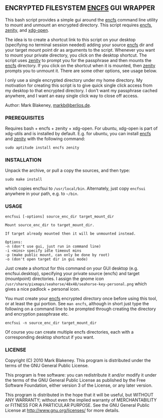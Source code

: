 ## ENCRYPTED FILESYSTEM [ENCFS](http://www.arg0.net/encfs) GUI WRAPPER

This bash script provides a simple gui around the
[encfs](http://www.arg0.net/encfs) command line utility to mount
and unmount an encrypted directory. This script requires
[encfs](http://www.arg0.net/encfs),
[zenity](http://live.gnome.org/Zenity), and
[xdg-open](http://portland.freedesktop.org/wiki/).

The idea is to create a shortcut link to this script on your desktop
(specifying no terminal session needed) adding your source
[encfs](http://www.arg0.net/encfs) dir and your target mount
point dir as arguments to the script. Whenever you want to mount your
private directory, you click on the desktop shortcut. The script uses
[zenity](http://live.gnome.org/Zenity) to prompt you for the passphrase
and then mounts the [encfs](http://www.arg0.net/encfs) directory.
If you click on the shortcut when it is mounted, then
[zenity](http://live.gnome.org/Zenity) prompts you to unmount it. There
are some other options, see usage below.

I only use a single encrypted directory under my home directory. My
motivation for creating this script is to give quick single click access
from my desktop to that encrypted directory. I don't want my passphrase
cached anywhere, and I want an easy single click way to close off access.

Author: Mark Blakeney, markb@berlios.de.

### PREREQUISITES

Requires bash + encfs + zenity + xdg-open. For ubuntu, xdg-open is part
of xdg-utils and is installed by default. E.g. for ubuntu, you can
install [encfs](http://www.arg0.net/encfs) and
[zenity](http://live.gnome.org/Zenity) with the following command:

    sudo aptitude install encfs zenity

### INSTALLATION

Unpack the archive, or pull a copy the sources, and then type:

    sudo make install

which copies encfsui to `/usr/local/bin`. Alternately, just copy
`encfsui` anywhere in your path, e.g. to `~/bin`.

### USAGE

    encfsui [-options] source_enc_dir target_mount_dir

    Mount source_enc_dir to target_mount_dir.

    If target already mounted then it will be unmounted instead.

    Options:
    -n (don't use gui, just run in command line)
    -i <mins> specify idle timeout mins
    -p (make public mount, can only be done by root)
    -o (don't open target dir in gui mode)

Just create a shortcut for this command on your GUI desktop (e.g.
encfsui.desktop), specifying your private source (encfs) and target
(mountpoint) directories. I assign the gnome icon
`/usr/share/pixmaps/seahorse/48x48/seahorse-key-personal.png` which
gives a nice padlock + personal icon.

You must create your
[encfs](http://www.arg0.net/encfs)
encrypted directory once before using this tool,
or at least the gui portion. See `man encfs`, although in short just
type the following on a command line to be prompted through creating the
directory and encryption passphrase etc.

    encfsui -n source_enc_dir target_mount_dir

Of course you can create multiple encfs directories, each with a
corresponding desktop shortcut if you want.

### LICENSE

Copyright (C) 2010 Mark Blakeney. This program is distributed under the
terms of the GNU General Public License.

This program is free software: you can redistribute it and/or modify it
under the terms of the GNU General Public License as published by the
Free Software Foundation, either version 3 of the License, or any later
version.

This program is distributed in the hope that it will be useful, but
WITHOUT ANY WARRANTY; without even the implied warranty of
MERCHANTABILITY or FITNESS FOR A PARTICULAR PURPOSE. See the GNU General
Public License at <http://www.gnu.org/licenses/> for more details.
